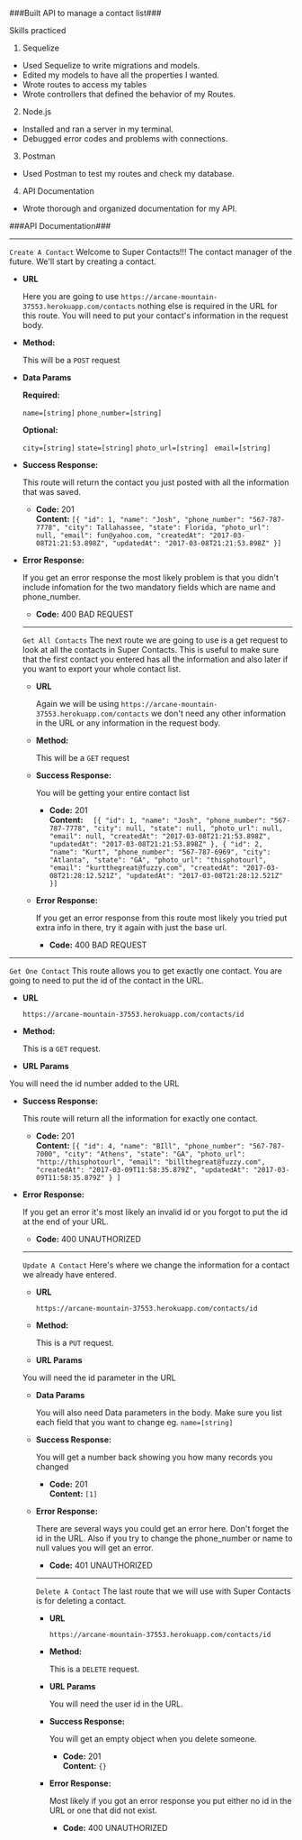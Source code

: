 ###Built API to manage a contact list###

Skills practiced

1. Sequelize
  * Used Sequelize to write migrations and models.
  * Edited my models to have all the properties I wanted.
  * Wrote routes to access my tables
  * Wrote controllers that defined the behavior of my Routes.
2. Node.js
  * Installed and ran a server in my terminal.
  * Debugged error codes and problems with connections.
3. Postman
  * Used Postman to test my routes and check my database.
4. API Documentation
  * Wrote thorough and organized documentation for my API.

###API Documentation###

----
  `Create A Contact`
  Welcome to Super Contacts!!! The contact manager of the future.
  We'll start by creating a contact.

* **URL**

  Here you are going to use `https://arcane-mountain-37553.herokuapp.com/contacts` nothing else is required in the URL for this route. You will need to put your contact's information in the request body.

* **Method:**

  This will be a `POST` request

* **Data Params**

  **Required:**

  `name=[string]`
  `phone_number=[string]`

  **Optional:**

  `city=[string]`
  `state=[string]`
  `photo_url=[string]`
  ` email=[string]`

* **Success Response:**

  This route will return the contact you just posted with all the information that was saved.

  * **Code:** 201 <br/>
    **Content:**
  `[{
    "id": 1,
    "name": "Josh",
    "phone_number": "567-787-7778",
    "city": Tallahassee,
    "state": Florida,
    "photo_url": null,
    "email": fun@yahoo.com,
    "createdAt": "2017-03-08T21:21:53.898Z",
    "updatedAt": "2017-03-08T21:21:53.898Z"
  }]`


* **Error Response:**

  If you get an error response the most likely problem is that you didn't include infomation for the two mandatory fields which are name and phone_number.

  * **Code:** 400 BAD REQUEST <br/>

  ----
  `Get All Contacts`
  The next route we are going to use is a get request to look at all the contacts in Super Contacts. This is useful to make sure that the first contact you entered has all the information and also later if you want to export your whole contact list.

  * **URL**

    Again we will be using `https://arcane-mountain-37553.herokuapp.com/contacts` we don't need any other information in the URL or any information in the request body.

  * **Method:**

    This will be a `GET` request    

  * **Success Response:**

    You will be getting your entire contact list

    * **Code:** 201 <br/>
      **Content:** `  [{
    "id": 1,
    "name": "Josh",
    "phone_number": "567-787-7778",
    "city": null,
    "state": null,
    "photo_url": null,
    "email": null,
    "createdAt": "2017-03-08T21:21:53.898Z",
    "updatedAt": "2017-03-08T21:21:53.898Z"
  },
  {
    "id": 2,
    "name": "Kurt",
    "phone_number": "567-787-6969",
    "city": "Atlanta",
    "state": "GA",
    "photo_url": "thisphotourl",
    "email": "kurtthegreat@fuzzy.com",
    "createdAt": "2017-03-08T21:28:12.521Z",
    "updatedAt": "2017-03-08T21:28:12.521Z"
  }]`

  * **Error Response:**

    If you get an error response from this route most likely you tried put extra info in there, try it again with just the base url.

    * **Code:** 400 BAD REQUEST <br/>

----
`Get One Contact`
This route allows you to get exactly one contact. You are going to need to put the id of the contact in the URL.

* **URL**

  `https://arcane-mountain-37553.herokuapp.com/contacts/id`

* **Method:**

  This is a `GET` request.

*  **URL Params**

  You will need the id number added to the URL

* **Success Response:**

  This route will return all the information for exactly one contact.

  * **Code:** 201 <br />
    **Content:**   `[{
        "id": 4,
        "name": "BIll",
        "phone_number": "567-787-7000",
        "city": "Athens",
        "state": "GA",
        "photo_url": "http://thisphotourl",
        "email": "billthegreat@fuzzy.com",
        "createdAt": "2017-03-09T11:58:35.879Z",
        "updatedAt": "2017-03-09T11:58:35.879Z"
      }
    ]`

* **Error Response:**

  If you get an error it's most likely an invalid id or you forgot to put the id at the end of your URL.

  * **Code:** 400 UNAUTHORIZED <br />


  ----
  `Update A Contact`
  Here's where we change the information for a contact we already have entered.

  * **URL**

    `https://arcane-mountain-37553.herokuapp.com/contacts/id`

  * **Method:**

    This is a `PUT` request.

  *  **URL Params**

    You will need the id parameter in the URL

  * **Data Params**

    You will also need Data parameters in the body. Make sure you list each field that you want to change eg. `name=[string]`

  * **Success Response:**

    You will get a number back showing you how many records you changed

    * **Code:** 201 <br />
      **Content:** `[1]`

  * **Error Response:**

    There are several ways you could get an error here. Don't forget the id in the URL. Also if you try to change the phone_number or name to null values you will get an error.

    * **Code:** 401 UNAUTHORIZED <br />

    ----
      `Delete A Contact`
      The last route that we will use with Super Contacts is for deleting a contact.

    * **URL**

      `https://arcane-mountain-37553.herokuapp.com/contacts/id`

    * **Method:**

      This is a `DELETE` request.

    *  **URL Params**

       You will need the user id in the URL.

    * **Success Response:**

      You will get an empty object when you delete someone.

      * **Code:** 201 <br/>
        **Content:** `{}`

    * **Error Response:**

      Most likely if you got an error response you put either no id in the URL or one that did not exist.

      * **Code:** 400 UNAUTHORIZED <br />
